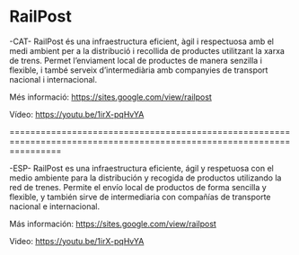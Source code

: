 # RailPost

-CAT-
RailPost és una infraestructura eficient, àgil i respectuosa amb el medi ambient per a la distribució i recollida de productes utilitzant la xarxa de trens. 
Permet l’enviament local de productes de manera senzilla i flexible, i també serveix d’intermediària amb companyies de transport nacional i internacional.

Més informació: https://sites.google.com/view/railpost

Vídeo: https://youtu.be/1irX-pqHvYA

======================================================================================================================

-ESP-
RailPost es una infraestructura eficiente, ágil y respetuosa con el medio ambiente para la distribución y recogida de productos utilizando la red de trenes. Permite el envío local de productos de forma sencilla y flexible, y también sirve de intermediaria con compañías de transporte nacional e internacional.

Más información: https://sites.google.com/view/railpost

Video: https://youtu.be/1irX-pqHvYA
